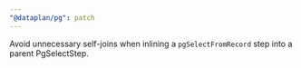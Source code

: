 ```yaml
---
"@dataplan/pg": patch
---
```


Avoid unnecessary self-joins when inlining a `pgSelectFromRecord` step into a
parent PgSelectStep.
